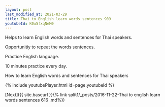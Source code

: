 ```yaml
---
layout: post
last_modified_at: 2021-03-29
title: Thai to English learn words sentences 909 
youtubeId: K0u5fxqNeM0
---
```

 
 
Helps to learn English words and sentences for Thai speakers.

Opportunitiy to repeat the words sentences. 

Practice English language. 
 
10 minutes practice every day. 
 
How to learn English words and sentences for Thai speakers 
 
{% include youtubePlayer.html id=page.youtubeId %}
 
 
[Next]({{ site.baseurl }}{% link  split1/_posts/2016-11-22-Thai to english learn words sentences 616 .md%})
 
